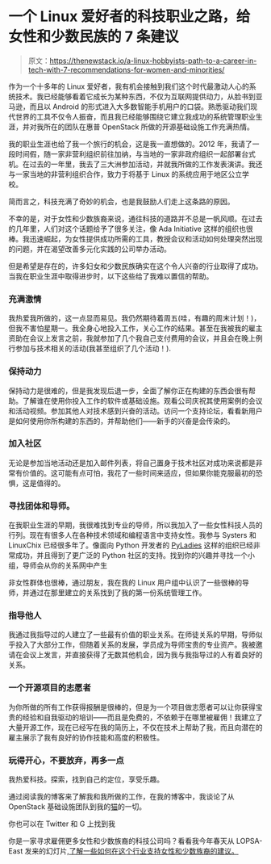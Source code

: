 # 一个 Linux 爱好者的科技职业之路，给女性和少数民族的 7 条建议

> 原文：<https://thenewstack.io/a-linux-hobbyists-path-to-a-career-in-tech-with-7-recommendations-for-women-and-minorities/>

作为一个十多年的 Linux 爱好者，我有机会接触到我们这个时代最激动人心的系统技术。我已经能够看着它成长为某种东西，不仅为互联网提供动力，从脸书到亚马逊，而且以 Android 的形式进入大多数智能手机用户的口袋。熟悉驱动我们现代世界的工具不仅令人振奋，而且我已经能够围绕它建立我成功的系统管理职业生涯，并对我所在的团队在惠普 OpenStack 所做的开源基础设施工作充满热情。

我的职业生涯也给了我一个旅行的机会，这是我一直想做的。2012 年，我请了一段时间假，随一家非营利组织前往加纳，与当地的一家非政府组织一起部署台式机。在过去的一年里，我去了三大洲参加活动，并就我所做的工作发表演讲。我还与一家当地的非营利组织合作，致力于将基于 Linux 的系统应用于地区公立学校。

简而言之，科技充满了奇妙的机会，也是我鼓励人们走上这条路的原因。

不幸的是，对于女性和少数族裔来说，通往科技的道路并不总是一帆风顺。在过去的几年里，人们对这个话题给予了很多关注，像 Ada Initiative 这样的组织也很棒。我迅速崛起，为女性提供成功所需的工具，教授会议和活动如何处理突然出现的问题，并在渴望改善多元化实践的公司举办活动。

但是希望是存在的，许多妇女和少数民族确实在这个令人兴奋的行业取得了成功。当我在职业生涯中取得进步时，以下这些给了我难以置信的帮助。

### 充满激情

我热爱我所做的，这一点显而易见。我仍然期待着周五(哇，有趣的周末计划！)，但我不害怕星期一。我全身心地投入工作，关心工作的结果。甚至在我被我的雇主资助在会议上发言之前，我就参加了几个我自己支付费用的会议，并且会在晚上例行参加与技术相关的活动(我甚至组织了几个活动！).

### 保持动力

保持动力是很难的，但是我发现后退一步，全面了解你正在构建的东西会很有帮助。了解谁在使用你投入工作的软件或基础设施。观看公司庆祝其使用案例的会议和活动视频。参加其他人对技术感到兴奋的活动。访问一个支持论坛，看看新用户是如何使用你所构建的东西的，并帮助他们——新手的兴奋是会传染的。

### 加入社区

无论是参加当地活动还是加入邮件列表，将自己置身于技术社区对成功来说都是非常有价值的。这可能有点可怕，我花了一些时间来适应，但如果你能克服最初的恐惧，这是值得的。

### 寻找团体和导师。

在我职业生涯的早期，我很难找到专业的导师，所以我加入了一些女性科技人员的行列。现在有很多人在各种技术领域和编程语言中支持女性。我参与 Systers 和 LinuxChix 已经很多年了。像面向 Python 开发者的 [PyLadies](http://www.pyladies.com/) 这样的组织已经非常成功，并且得到了更广泛的 Python 社区的支持。找到你的兴趣并寻找一个小组，导师会从你的关系网中产生

非女性群体也很棒，通过朋友，我在我的 Linux 用户组中认识了一些很棒的导师，并通过在那里建立的关系找到了我的第一份系统管理工作。

### 指导他人

我通过我指导过的人建立了一些最有价值的职业关系。在师徒关系的早期，导师似乎投入了大部分工作，但随着关系的发展，学员成为导师宝贵的专业资产。我被邀请在会议上发言，并直接获得了无数其他机会，因为我与我指导过的人有着良好的关系。

### 一个开源项目的志愿者

为你所做的所有工作获得报酬是很棒的，但是为一个项目做志愿者可以让你获得宝贵的经验和自我驱动的培训——而且是免费的，不依赖于在哪里被雇佣！我建立了大量开源工作，现在已经写在我的简历上，不仅在技术上帮助了我，而且向潜在的雇主展示了我有良好的协作技能和高度的积极性。

### 玩得开心，不要放弃，再多一点

我热爱科技。探索，找到自己的定位，享受乐趣。

通过阅读我的博客来了解我和我所做的工作，在我的博客中，我谈论了从 OpenStack 基础设施团队到我的[猫](http://princessleia.com/journal/)的一切。

你也可以在 Twitter 和 G 上找到我

你是一家寻求雇佣更多女性和少数族裔的科技公司吗？看看我今年春天从 LOPSA-East 发来的幻灯片[,了解一些如何在这个行业支持女性和少数族裔的建议。](http://princessleia.com/presentations/LOPSA-East-2014-Keynote-ekjoseph.pdf)

<svg xmlns:xlink="http://www.w3.org/1999/xlink" viewBox="0 0 68 31" version="1.1"><title>Group</title> <desc>Created with Sketch.</desc></svg>